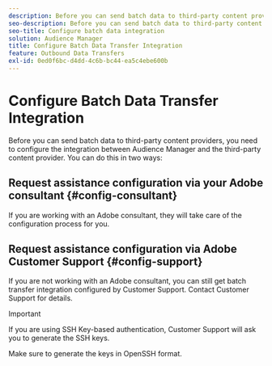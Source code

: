 ```yaml
---
description: Before you can send batch data to third-party content providers, you need to configure the integration between Audience Manager and the third-party content provider.
seo-description: Before you can send batch data to third-party content providers, you need to configure the integration between Audience Manager and the third-party content provider.
seo-title: Configure batch data integration
solution: Audience Manager
title: Configure Batch Data Transfer Integration
feature: Outbound Data Transfers
exl-id: 0ed0f6bc-d4dd-4c6b-bc44-ea5c4ebe600b
---
```

# Configure Batch Data Transfer Integration

Before you can send batch data to third-party content providers, you need to configure the integration between Audience Manager and the third-party content provider. You can do this in two ways:

## Request assistance configuration via your Adobe consultant {#config-consultant}

If you are working with an Adobe consultant, they will take care of the configuration process for you.

## Request assistance configuration via Adobe Customer Support {#config-support}

If you are not working with an Adobe consultant, you can still get batch transfer integration configured by Customer Support. Contact Customer Support for details.

>[!IMPORTANT]
>
>If you are using SSH Key-based authentication, Customer Support will ask you to generate the SSH keys.
>
> Make sure to generate the keys in OpenSSH format.
